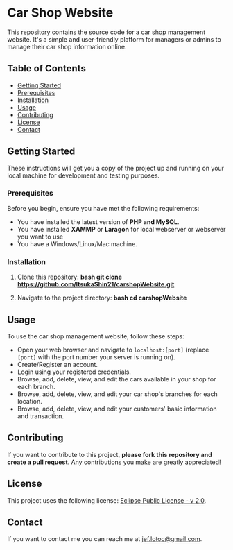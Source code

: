 # Car Shop Website

This repository contains the source code for a car shop management website. It's a simple and user-friendly platform for managers or admins to manage their car shop information online.

## Table of Contents

- [Getting Started](#getting-started)
- [Prerequisites](#prerequisites)
- [Installation](#installation)
- [Usage](#usage)
- [Contributing](#contributing)
- [License](#license)
- [Contact](#contact)

## Getting Started

These instructions will get you a copy of the project up and running on your local machine for development and testing purposes.

### Prerequisites

Before you begin, ensure you have met the following requirements:

- You have installed the latest version of __PHP and MySQL__.
- You have installed __XAMMP__ or __Laragon__ for local webserver or webserver you want to use
- You have a Windows/Linux/Mac machine.

### Installation

1. Clone this repository:
__bash git clone https://github.com/ItsukaShin21/carshopWebsite.git__

2. Navigate to the project directory:
__bash cd carshopWebsite__

## Usage

To use the car shop management website, follow these steps:

- Open your web browser and navigate to `localhost:[port]` (replace `[port]` with the port number your server is running on).
- Create/Register an account.
- Login using your registered credentials.
- Browse, add, delete, view, and edit the cars available in your shop for each branch.
- Browse, add, delete, view, and edit your car shop's branches for each location.
- Browse, add, delete, view, and edit your customers' basic information and transaction.

## Contributing

If you want to contribute to this project, __please fork this repository and create a pull request__. Any contributions you make are greatly appreciated!

## License

This project uses the following license: [Eclipse Public License - v 2.0](https://github.com/ItsukaShin21/carshopWebsite/blob/master/LICENSE).

## Contact

If you want to contact me you can reach me at jef.lotoc@gmail.com.

